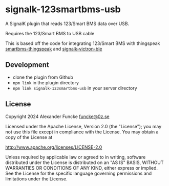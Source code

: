 # signalk-123smartbms-usb

A SignalK plugin that reads 123/Smart BMS data over USB.

Requires the 123/Smart BMS to USB cable

This is based off the code for integrating 123/Smart BMS with thingspeak
[smartbms-thingspeak](https://github.com/123electric/smartbms-thingspeak) and 
[signalk-victron-ble](https://github.com/stefanor/signalk-victron-ble)


## Development

- clone the plugin from Github
- `npm link` in the plugin directory
- `npm link signalk-123smartbms-usb` in your server directory

## License

Copyright 2024 Alexander Funcke <funcke@0z.se>

Licensed under the Apache License, Version 2.0 (the "License");
you may not use this file except in compliance with the License.
You may obtain a copy of the License at

   http://www.apache.org/licenses/LICENSE-2.0

Unless required by applicable law or agreed to in writing, software
distributed under the License is distributed on an "AS IS" BASIS,
WITHOUT WARRANTIES OR CONDITIONS OF ANY KIND, either express or implied.
See the License for the specific language governing permissions and
limitations under the License.
